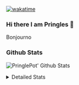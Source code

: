 [![wakatime](https://wakatime.com/badge/user/abd317df-612e-44b4-8787-15db7b574b2f.svg)](https://wakatime.com/@abd317df-612e-44b4-8787-15db7b574b2f)
### Hi there I am Pringles 👋

Bonjourno

### Github Stats
![PringlePot' Github Stats](https://github-readme-stats.vercel.app/api?username=PringlePot&show_icons=true&theme=dark&count_private=true)

<details>
  <summary>Detailed Stats</summary>
    
<!--START_SECTION:waka-->
![Code Time](http://img.shields.io/badge/Code%20Time-447%20hrs%2043%20mins-blue)

![Profile Views](http://img.shields.io/badge/Profile%20Views-0-blue)

![Lines of code](https://img.shields.io/badge/From%20Hello%20World%20I%27ve%20Written-110%20Thousand%20lines%20of%20code-blue)

**🐱 My GitHub Data** 

> 🏆 231 Contributions in the Year 2022
 > 
> 📦 90.7 kB Used in GitHub's Storage 
 > 
> 🚫 Not Opted to Hire
 > 
> 📜 10 Public Repositories 
 > 
> 🔑 11 Private Repositories  
 > 
**I'm an Early 🐤** 

```text
🌞 Morning    153 commits    ████░░░░░░░░░░░░░░░░░░░░░   17.79% 
🌆 Daytime    342 commits    ██████████░░░░░░░░░░░░░░░   39.77% 
🌃 Evening    365 commits    ██████████░░░░░░░░░░░░░░░   42.44% 
🌙 Night      0 commits      ░░░░░░░░░░░░░░░░░░░░░░░░░   0.0%

```
📅 **I'm Most Productive on Sunday** 

```text
Monday       167 commits    ████░░░░░░░░░░░░░░░░░░░░░   19.42% 
Tuesday      83 commits     ██░░░░░░░░░░░░░░░░░░░░░░░   9.65% 
Wednesday    100 commits    ███░░░░░░░░░░░░░░░░░░░░░░   11.63% 
Thursday     112 commits    ███░░░░░░░░░░░░░░░░░░░░░░   13.02% 
Friday       81 commits     ██░░░░░░░░░░░░░░░░░░░░░░░   9.42% 
Saturday     141 commits    ████░░░░░░░░░░░░░░░░░░░░░   16.4% 
Sunday       176 commits    █████░░░░░░░░░░░░░░░░░░░░   20.47%

```


📊 **This Week I Spent My Time On** 

```text
⌚︎ Time Zone: Europe/Amsterdam

💬 Programming Languages: 
Go                       3 hrs 22 mins       ██████████████░░░░░░░░░░░   59.21% 
TypeScript               2 hrs 18 mins       ██████████░░░░░░░░░░░░░░░   40.38% 
Text                     0 secs              ░░░░░░░░░░░░░░░░░░░░░░░░░   0.14% 
Bash                     0 secs              ░░░░░░░░░░░░░░░░░░░░░░░░░   0.09% 
go.mod                   0 secs              ░░░░░░░░░░░░░░░░░░░░░░░░░   0.07%

🔥 Editors: 
GoLand                   3 hrs 24 mins       ███████████████░░░░░░░░░░   59.52% 
WebStorm                 2 hrs 18 mins       ██████████░░░░░░░░░░░░░░░   40.48%

🐱‍💻 Projects: 
Backend                  3 hrs 24 mins       ███████████████░░░░░░░░░░   59.52% 
Frontend                 2 hrs 18 mins       ██████████░░░░░░░░░░░░░░░   40.48%

💻 Operating System: 
Windows                  5 hrs 42 mins       █████████████████████████   100.0%

```

**I Mostly Code in Java** 

```text
Java                     7 repos             ███████████░░░░░░░░░░░░░░   43.75% 
JavaScript               2 repos             ███░░░░░░░░░░░░░░░░░░░░░░   12.5% 
TypeScript               2 repos             ███░░░░░░░░░░░░░░░░░░░░░░   12.5% 
Python                   1 repo              █░░░░░░░░░░░░░░░░░░░░░░░░   6.25% 
Kotlin                   1 repo              █░░░░░░░░░░░░░░░░░░░░░░░░   6.25%

```


**Timeline**

![Chart not found](https://raw.githubusercontent.com/PringlePot/PringlePot/main/charts/bar_graph.png) 


 Last Updated on 10/03/2022 00:45:24 UTC
<!--END_SECTION:waka-->

</details>
